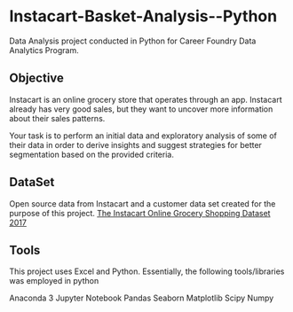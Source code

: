 # Instacart-Basket-Analysis--Python
Data Analysis project conducted in Python for Career Foundry Data Analytics Program.

## Objective
Instacart is an online grocery store that operates through an app. Instacart already has very good sales, but they want to uncover more information about their sales patterns.

Your task is to perform an initial data and exploratory analysis of some of their data in order to derive insights and suggest strategies for better segmentation based on the provided criteria.

## DataSet
Open source data from Instacart and a customer data set created for the purpose of this project.
[The Instacart Online Grocery Shopping Dataset 2017](https://www.instacart.com/datasets/grocery-shopping-2017)

## Tools
This project uses Excel and Python. Essentially, the following tools/libraries was employed in python

Anaconda 3
Jupyter Notebook
Pandas
Seaborn
Matplotlib
Scipy
Numpy
